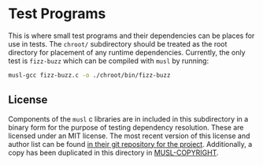 # Test Programs

This is where small test programs and their dependencies can be places for use in tests.
The `chroot/` subdirectory should be treated as the root directory for placement of any runtime dependencies.
Currently, the only test is `fizz-buzz` which can be compiled with `musl` by running:

```bash
musl-gcc fizz-buzz.c -o ./chroot/bin/fizz-buzz
```


## License

Components of the `musl` c libraries are in included in this subdirectory in a binary form for the purpose of testing dependency resolution.
These are licensed under an MIT license.
The most recent version of this license and author list can be found [in their git repository for the project](http://git.musl-libc.org/cgit/musl/tree/COPYRIGHT).
Additionally, a copy has been duplicated in this directory in [MUSL-COPYRIGHT](./MUSL-COPYRIGHT).
